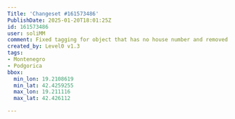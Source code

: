 ```yaml
---
Title: 'Changeset #161573486'
PublishDate: 2025-01-20T18:01:25Z
id: 161573486
user: soliMM
comment: Fixed tagging for object that has no house number and removed wrongly used name tag in Montenegro
created_by: Level0 v1.3
tags:
- Montenegro
- Podgorica
bbox:
  min_lon: 19.2108619
  min_lat: 42.4259255
  max_lon: 19.211116
  max_lat: 42.426112

---
```

